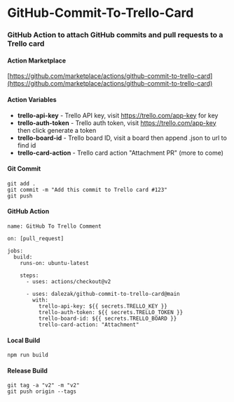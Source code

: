 # GitHub-Commit-To-Trello-Card
### GitHub Action to attach GitHub commits and pull requests to a Trello card

#### Action Marketplace
[https://github.com/marketplace/actions/github-commit-to-trello-card](https://github.com/marketplace/actions/github-commit-to-trello-card)

#### Action Variables
- **trello-api-key** - Trello API key, visit https://trello.com/app-key for key
- **trello-auth-token** - Trello auth token, visit https://trello.com/app-key then click generate a token
- **trello-board-id** - Trello board ID, visit a board then append .json to url to find id
- **trello-card-action** - Trello card action "Attachment PR" (more to come)

#### Git Commit
```
git add .
git commit -m "Add this commit to Trello card #123"
git push
```

#### GitHub Action
```
name: GitHub To Trello Comment

on: [pull_request]

jobs:
  build:
    runs-on: ubuntu-latest

    steps:
      - uses: actions/checkout@v2

      - uses: dalezak/github-commit-to-trello-card@main
        with:
          trello-api-key: ${{ secrets.TRELLO_KEY }}
          trello-auth-token: ${{ secrets.TRELLO_TOKEN }}
          trello-board-id: ${{ secrets.TRELLO_BOARD }}
          trello-card-action: "Attachment"
```

#### Local Build
```
npm run build
```

#### Release Build
```
git tag -a "v2" -m "v2"
git push origin --tags
```
